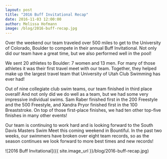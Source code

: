 ```yaml
---
layout: post
title: "2016 Buff Invitational Recap"
date: 2016-11-03 12:00:00
author: Melissa Hofmann
image: /blog/2016-buff-recap.jpg
---
```


Over the weekend our team traveled over 500 miles to get to the
University of Colorado, Boulder to compete in their annual Buff
Invitational. Not only did our team have a great time, but we also
performed well in the pool!

We sent 20 athletes to Boulder: 7 women and 13 men. For many of those
athletes it was their first travel meet with our team. Together, they
helped make up the largest travel team that University of Utah Club
Swimming has ever had!

Out of nine collegiate club swim teams, our team finished in third place
overall! And not only did we do well as a team, but we had some very
impressive individual swims. Sam Raber finished first in the 200
Freestyle and the 500 Freestyle, and Xandra Pryor finished first in the
100 Breaststroke. On top of those first-place finishes, we had ten other
top-five finishes in many other events!

Our team is continuing to work hard and is looking forward to the South
Davis Masters Swim Meet this coming weekend in Bountiful. In the past
two weeks, our swimmers have broken over eight team records, so as the
season continues we look forward to more best times and new records!

![2016 Buff Invitational]({{ site.image_url }}/blog/2016-buff-recap.jpg)
